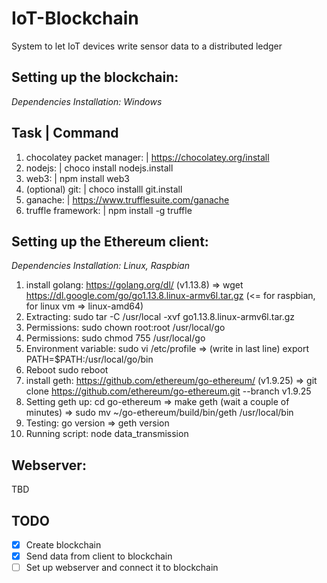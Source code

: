 # IoT-Blockchain
System to let IoT devices write sensor data to a distributed ledger

## Setting up the blockchain:
_Dependencies Installation: Windows_

Task                           | Command
-------------------------------------------------
1. chocolatey packet manager:  | https://chocolatey.org/install
2. nodejs:                     | choco install nodejs.install
3. web3:                       | npm install web3
4. (optional) git:             | choco installl git.install
5. ganache:                    | https://www.trufflesuite.com/ganache
6. truffle framework:          | npm install -g truffle


## Setting up the Ethereum client:
_Dependencies Installation: Linux, Raspbian_

1. install golang:              https://golang.org/dl/ (v1.13.8) => wget https://dl.google.com/go/go1.13.8.linux-armv6l.tar.gz  (<= for raspbian, for linux vm => linux-amd64) 
2. Extracting:                  sudo tar -C /usr/local -xvf go1.13.8.linux-armv6l.tar.gz
3. Permissions:                 sudo chown root:root /usr/local/go
4. Permissions:                 sudo chmod 755 /usr/local/go
5. Environment variable:        sudo vi /etc/profile    =>  (write in last line)    export PATH=$PATH:/usr/local/go/bin
6. Reboot                       sudo reboot
8. install geth:                https://github.com/ethereum/go-ethereum/ (v1.9.25) => git clone https://github.com/ethereum/go-ethereum.git --branch v1.9.25
9. Setting geth up:             cd go-ethereum      =>    make geth (wait a couple of minutes)    => sudo mv ~/go-ethereum/build/bin/geth /usr/local/bin
10. Testing:                    go version          => geth version
11. Running script:             node data_transmission


## Webserver:

TBD



## TODO
- [x] Create blockchain 
- [x] Send data from client to blockchain 
- [ ] Set up webserver and connect it to blockchain
